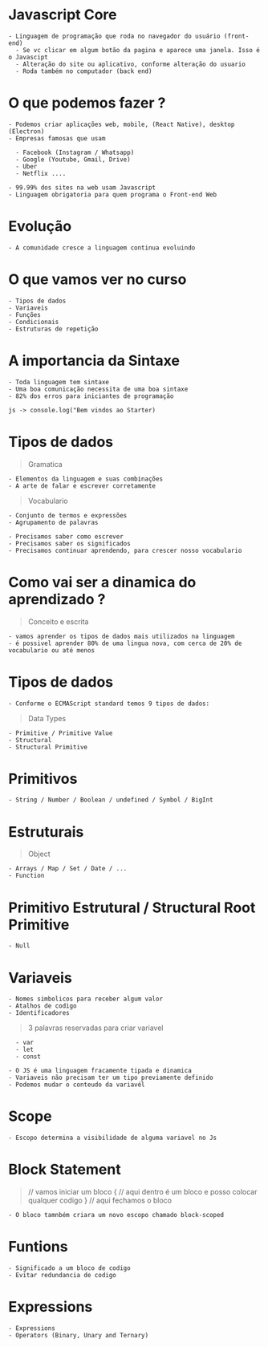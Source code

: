 # Javascript Core

    - Linguagem de programação que roda no navegador do usuário (front-end)
      - Se vc clicar em algum botão da pagina e aparece uma janela. Isso é o Javascipt
      - Alteração do site ou aplicativo, conforme alteração do usuario
      - Roda também no computador (back end)

# O que podemos fazer ?

    - Podemos criar aplicações web, mobile, (React Native), desktop (Electron)
    - Empresas famosas que usam

      - Facebook (Instagram / Whatsapp)
      - Google (Youtube, Gmail, Drive)
      - Uber
      - Netflix ....

    - 99.99% dos sites na web usam Javascript
    - Linguagem obrigatoria para quem programa o Front-end Web

# Evolução

    - A comunidade cresce a linguagem continua evoluindo

# O que vamos ver no curso

    - Tipos de dados
    - Variaveis
    - Funções
    - Condicionais
    - Estruturas de repetição

# A importancia da Sintaxe

    - Toda linguagem tem sintaxe
    - Uma boa comunicação necessita de uma boa sintaxe
    - 82% dos erros para iniciantes de programação

    js -> console.log("Bem vindos ao Starter)

# Tipos de dados

> Gramatica

    - Elementos da linguagem e suas combinações
    - A arte de falar e escrever corretamente

> Vocabulario

    - Conjunto de termos e expressões
    - Agrupamento de palavras

    - Precisamos saber como escrever
    - Precisamos saber os significados
    - Precisamos continuar aprendendo, para crescer nosso vocabulario

# Como vai ser a dinamica do aprendizado ?

> Conceito e escrita

    - vamos aprender os tipos de dados mais utilizados na linguagem
    - é possivel aprender 80% de uma lingua nova, com cerca de 20% de vocabulario ou até menos

# Tipos de dados

    - Conforme o ECMAScript standard temos 9 tipos de dados:

> Data Types

    - Primitive / Primitive Value
    - Structural
    - Structural Primitive

# Primitivos

    - String / Number / Boolean / undefined / Symbol / BigInt

# Estruturais

> Object

    - Arrays / Map / Set / Date / ...
    - Function

# Primitivo Estrutural / Structural Root Primitive

    - Null

# Variaveis

    - Nomes simbolicos para receber algum valor
    - Atalhos de codigo
    - Identificadores

> 3 palavras reservadas para criar variavel

      - var
      - let
      - const

    - O JS é uma linguagem fracamente tipada e dinamica
    - Variaveis não precisam ter um tipo previamente definido
    - Podemos mudar o conteudo da variavél

# Scope

    - Escopo determina a visibilidade de alguma variavel no Js

# Block Statement

> // vamos iniciar um bloco
> {
> // aqui dentro é um bloco e posso colocar qualquer codigo
> } // aqui fechamos o bloco

    - O bloco tamnbém criara um novo escopo chamado block-scoped

# Funtions

    - Significado a um bloco de codigo
    - Evitar redundancia de codigo

# Expressions

    - Expressions
    - Operators (Binary, Unary and Ternary)
